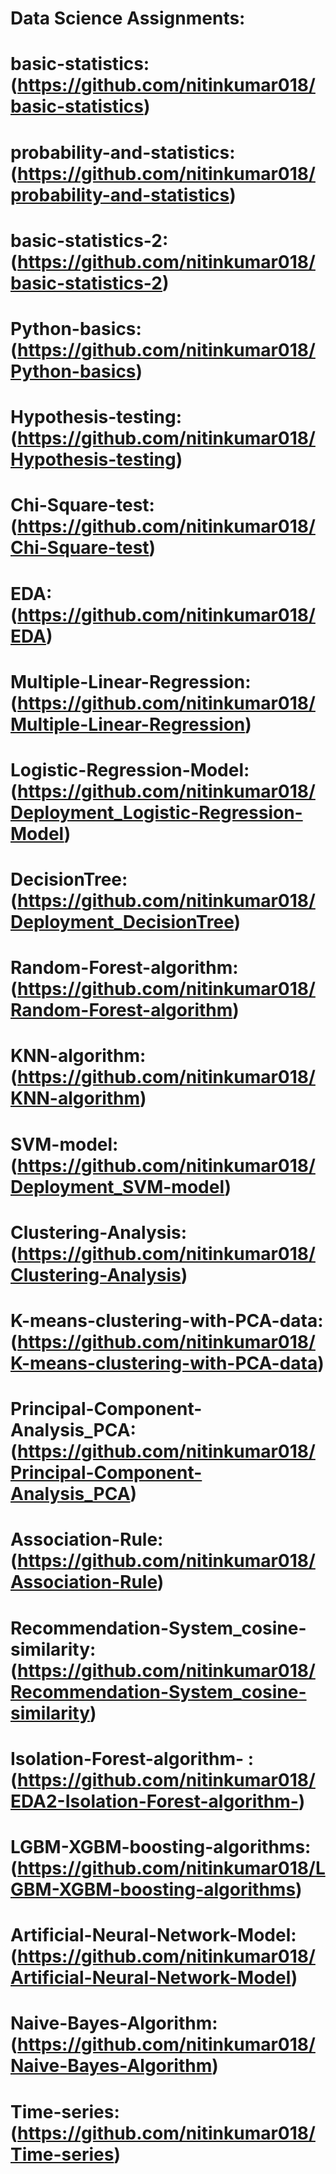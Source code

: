 # Data Science Assignments:

# basic-statistics: (https://github.com/nitinkumar018/basic-statistics)
# probability-and-statistics: (https://github.com/nitinkumar018/probability-and-statistics)
# basic-statistics-2: (https://github.com/nitinkumar018/basic-statistics-2)
# Python-basics: (https://github.com/nitinkumar018/Python-basics)
# Hypothesis-testing: (https://github.com/nitinkumar018/Hypothesis-testing)
# Chi-Square-test: (https://github.com/nitinkumar018/Chi-Square-test)
# EDA: (https://github.com/nitinkumar018/EDA)
# Multiple-Linear-Regression: (https://github.com/nitinkumar018/Multiple-Linear-Regression)
# Logistic-Regression-Model: (https://github.com/nitinkumar018/Deployment_Logistic-Regression-Model)
# DecisionTree: (https://github.com/nitinkumar018/Deployment_DecisionTree)
# Random-Forest-algorithm: (https://github.com/nitinkumar018/Random-Forest-algorithm)
# KNN-algorithm: (https://github.com/nitinkumar018/KNN-algorithm)
# SVM-model: (https://github.com/nitinkumar018/Deployment_SVM-model)
# Clustering-Analysis: (https://github.com/nitinkumar018/Clustering-Analysis)
# K-means-clustering-with-PCA-data: (https://github.com/nitinkumar018/K-means-clustering-with-PCA-data)
# Principal-Component-Analysis_PCA: (https://github.com/nitinkumar018/Principal-Component-Analysis_PCA)
# Association-Rule: (https://github.com/nitinkumar018/Association-Rule)
# Recommendation-System_cosine-similarity: (https://github.com/nitinkumar018/Recommendation-System_cosine-similarity)
# Isolation-Forest-algorithm- : (https://github.com/nitinkumar018/EDA2-Isolation-Forest-algorithm-)
# LGBM-XGBM-boosting-algorithms: (https://github.com/nitinkumar018/LGBM-XGBM-boosting-algorithms)
# Artificial-Neural-Network-Model: (https://github.com/nitinkumar018/Artificial-Neural-Network-Model)
# Naive-Bayes-Algorithm: (https://github.com/nitinkumar018/Naive-Bayes-Algorithm)
# Time-series: (https://github.com/nitinkumar018/Time-series)

